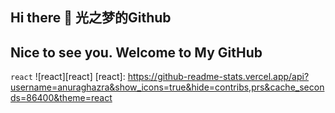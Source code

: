 ## Hi there 👋 光之梦的Github
**Nice to see you.**
**Welcome to My GitHub**
---

 `react` ![react][react] 
 [react]: https://github-readme-stats.vercel.app/api?username=anuraghazra&show_icons=true&hide=contribs,prs&cache_seconds=86400&theme=react
